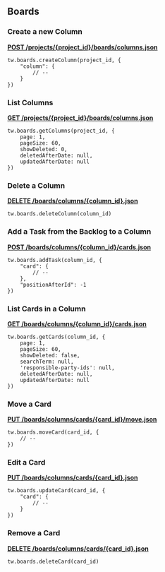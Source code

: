 ## Boards

### Create a new Column

[**POST /projects/{project_id}/boards/columns.json**](https://developer.teamwork.com/boards#create_a_new_colu)

```
tw.boards.createColumn(project_id, {
	"column": {
		// --
	}
})
```

### List Columns

[**GET /projects/{project_id}/boards/columns.json**](https://developer.teamwork.com/boards#list_columns)

```
tw.boards.getColumns(project_id, {
	page: 1,
	pageSize: 60,
	showDeleted: 0,
	deletedAfterDate: null,
	updatedAfterDate: null
})
```

### Delete a Column

[**DELETE /boards/columns/{column_id}.json**](https://developer.teamwork.com/boards#delete_a_column)

```
tw.boards.deleteColumn(column_id)
```

### Add a Task from the Backlog to a Column

[**POST /boards/columns/{column_id}/cards.json**](https://developer.teamwork.com/boards#add_a_task_from_t)

```
tw.boards.addTask(column_id, {
	"card": {
		// --
	},
	"positionAfterId": -1
})
```

### List Cards in a Column

[**GET /boards/columns/{column_id}/cards.json**](https://developer.teamwork.com/boards#list_cards_in_a_c)

```
tw.boards.getCards(column_id, {
	page: 1,
	pageSize: 60,
	showDeleted: false,
	searchTerm: null,
	'responsible-party-ids': null,
	deletedAfterDate: null,
	updatedAfterDate: null
})
```

### Move a Card

[**PUT /boards/columns/cards/{card_id}/move.json**](https://developer.teamwork.com/boards#move_a_card)

```
tw.boards.moveCard(card_id, {
	// --
})
```

### Edit a Card

[**PUT /boards/columns/cards/{card_id}.json**](https://developer.teamwork.com/boards#edit_a_card)

```
tw.boards.updateCard(card_id, {
	"card": {
		// --
	}
})
```

### Remove a Card

[**DELETE /boards/columns/cards/{card_id}.json**](https://developer.teamwork.com/boards#remove_a_card)

```
tw.boards.deleteCard(card_id)
```